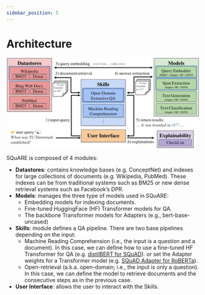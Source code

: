 ```yaml
---
sidebar_position: 5
---
```



# Architecture

![square-arch](../../static/img/square-arch.png)

SQuARE is composed of 4 modules:

- **Datastores**: contains knowledge bases (e.g. ConceptNet) and indexes for large collections of documents (e.g. Wikipedia, PubMed). These indexes can be from 
  traditional systems such as BM25 or new dense retrieval systems such as Facebook’s DPR.
- **Models**: manages the three type of models used in SQuARE:
    - Embedding models for indexing documents.
    - Fine-tuned HuggingFace (HF) Transformer models for QA.
    - The backbone Transformer models for Adapters (e.g., bert-base-uncased)
- **Skills**: module defines a QA pipeline. There are two base pipelines depending on the input:
    - Machine Reading Comprehension (i.e., the input is a question and a document). In this case, 
      we can define how to use a fine-tuned HF Transformer for QA (e.g. [distilBERT for SQuAD](https://huggingface.co/distilbert-base-uncased-distilled-squad)). or set the Adapter weights for a Transformer model (e.g. [SQuAD Adapter for RoBERTa](https://adapterhub.ml/adapters/AdapterHub/roberta-base-pf-squad/)).
    - Open-retrieval (a.k.a. open-domain; i.e., the input is only a question). In this case, we can define the model to retrieve documents and the consecutive steps as in the previous case.
- **User Interface**: allows the user to interact with the Skills.
